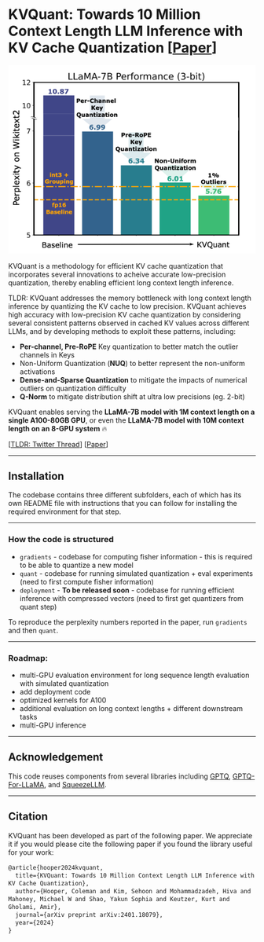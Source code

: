 # KVQuant: Towards 10 Million Context Length LLM Inference with KV Cache Quantization [[Paper](https://arxiv.org/abs/2401.18079)]

![Thumbnail](figs/thumbnail.png)

KVQuant is a methodology for efficient KV cache quantization that incorporates several innovations to acheive accurate low-precision quantization, thereby enabling efficient long context length inference.

TLDR: KVQuant addresses the memory bottleneck with long context length inference by quantizing the KV cache to low precision. KVQuant achieves high accuracy with low-precision KV cache quantization by considering several consistent patterns observed in cached KV values across different LLMs, and by developing methods to exploit these patterns, including:
- **Per-channel, Pre-RoPE** Key quantization to better match the outlier channels in Keys
- Non-Uniform Quantization (**NUQ**) to better represent the non-uniform activations
- **Dense-and-Sparse Quantization** to mitigate the impacts of numerical outliers on quantization difficulty
- **Q-Norm** to mitigate distribution shift at ultra low precisions (eg. 2-bit)

KVQuant enables serving the **LLaMA-7B model with 1M context length on a single A100-80GB GPU**, or even the **LLaMA-7B model with 10M context length on an 8-GPU system** 🔥

[[TLDR: Twitter Thread](https://twitter.com/coleman_hooper1/status/1754217130550329613)]
[[Paper](https://arxiv.org/abs/2401.18079)]

---
## Installation

The codebase contains three different subfolders, each of which has its own README file with instructions that you can follow for installing the required environment for that step.

---

### How the code is structured

- `gradients` - codebase for computing fisher information - this is required to be able to quantize a new model
- `quant` - codebase for running simulated quantization + eval experiments (need to first compute fisher information)
- `deployment` - **To be released soon** - codebase for running efficient inference with compressed vectors (need to first get quantizers from quant step)

To reproduce the perplexity numbers reported in the paper, run `gradients` and then `quant`.

---

### Roadmap:
- multi-GPU evaluation environment for long sequence length evaluation with simulated quantization
- add deployment code
- optimized kernels for A100
- additional evaluation on long context lengths + different downstream tasks
- multi-GPU inference

---

## Acknowledgement

This code reuses components from several libraries including [GPTQ](https://github.com/IST-DASLab/gptq), [GPTQ-For-LLaMA](https://github.com/qwopqwop200/GPTQ-for-LLaMa/), and [SqueezeLLM](https://github.com/SqueezeAILab/SqueezeLLM/).

---

## Citation

KVQuant has been developed as part of the following paper. We appreciate it if you would please cite the following paper if you found the library useful for your work:

```
@article{hooper2024kvquant,
  title={KVQuant: Towards 10 Million Context Length LLM Inference with KV Cache Quantization},
  author={Hooper, Coleman and Kim, Sehoon and Mohammadzadeh, Hiva and Mahoney, Michael W and Shao, Yakun Sophia and Keutzer, Kurt and Gholami, Amir},
  journal={arXiv preprint arXiv:2401.18079},
  year={2024}
}
```
